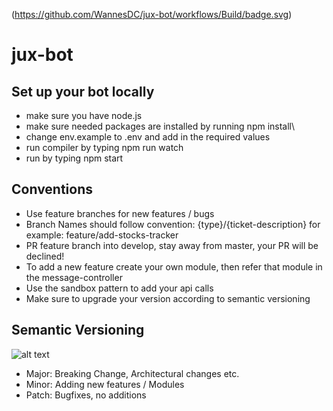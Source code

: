 (https://github.com/WannesDC/jux-bot/workflows/Build/badge.svg)

# jux-bot

## Set up your bot locally

- make sure you have node.js
- make sure needed packages are installed by running npm install\
- change env.example to .env and add in the required values
- run compiler by typing npm run watch
- run by typing npm start

## Conventions

- Use feature branches for new features / bugs
- Branch Names should follow convention: {type}/{ticket-description} for example: feature/add-stocks-tracker
- PR feature branch into develop, stay away from master, your PR will be declined!
- To add a new feature create your own module, then refer that module in the message-controller
- Use the sandbox pattern to add your api calls
- Make sure to upgrade your version according to semantic versioning

## Semantic Versioning

![alt text](https://149449379.v2.pressablecdn.com/wp-content/uploads/1970/01/semver.png)

- Major: Breaking Change, Architectural changes etc.
- Minor: Adding new features / Modules
- Patch: Bugfixes, no additions
